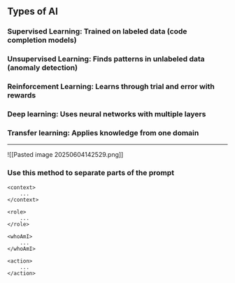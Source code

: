 
## Types of AI

### Supervised Learning: Trained on labeled data (code completion models)

### Unsupervised Learning: Finds patterns in unlabeled data (anomaly detection)

### Reinforcement Learning: Learns through trial and error with rewards

### Deep learning: Uses neural networks with multiple layers

### Transfer learning: Applies knowledge from one domain 

___

![[Pasted image 20250604142529.png]]

### Use this method to separate parts of the prompt

```script
<context>
	...
</context>

<role>
	...
</role>

<whoAmI>
	...
</whoAmI>

<action>
	...
</action>
```
